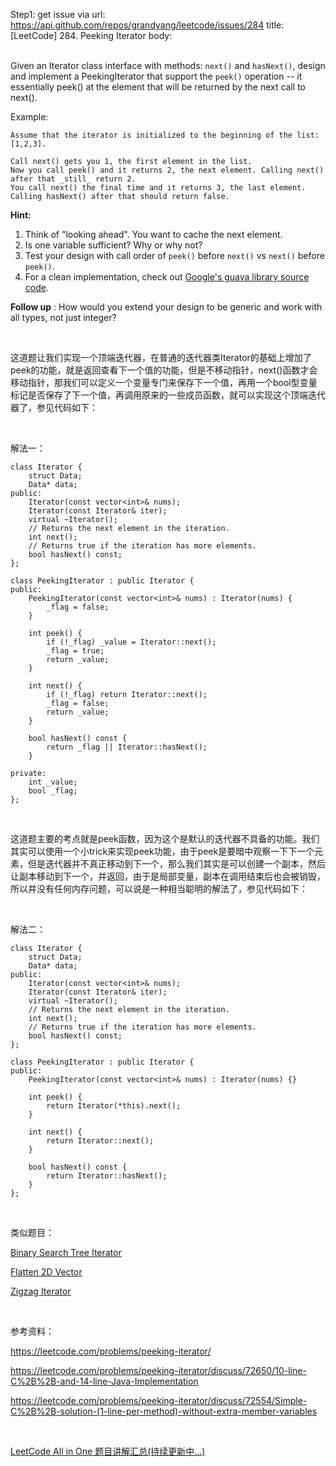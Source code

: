 Step1: get issue via url: https://api.github.com/repos/grandyang/leetcode/issues/284 
 title:[LeetCode] 284. Peeking Iterator 
 body:  
  

Given an Iterator class interface with methods: `next()` and `hasNext()`, design and implement a PeekingIterator that support the `peek()` operation -- it essentially peek() at the element that will be returned by the next call to next().

Example:
    
    
    Assume that the iterator is initialized to the beginning of the list: [1,2,3].
    
    Call next() gets you 1, the first element in the list.
    Now you call peek() and it returns 2, the next element. Calling next() after that _still_ return 2. 
    You call next() the final time and it returns 3, the last element. 
    Calling hasNext() after that should return false.

**Hint:**

  1. Think of "looking ahead". You want to cache the next element.
  2. Is one variable sufficient? Why or why not?
  3. Test your design with call order of `peek()` before `next()` vs `next()` before `peek()`.
  4. For a clean implementation, check out [Google's guava library source code](https://github.com/google/guava/blob/703ef758b8621cfbab16814f01ddcc5324bdea33/guava-gwt/src-super/com/google/common/collect/super/com/google/common/collect/Iterators.java#L1125).



**Follow up** : How would you extend your design to be generic and work with all types, not just integer?

 

这道题让我们实现一个顶端迭代器，在普通的迭代器类Iterator的基础上增加了peek的功能，就是返回查看下一个值的功能，但是不移动指针，next()函数才会移动指针，那我们可以定义一个变量专门来保存下一个值，再用一个bool型变量标记是否保存了下一个值，再调用原来的一些成员函数，就可以实现这个顶端迭代器了，参见代码如下：

 

解法一：
    
    
    class Iterator {
        struct Data;
        Data* data;
    public:
        Iterator(const vector<int>& nums);
        Iterator(const Iterator& iter);
        virtual ~Iterator();
        // Returns the next element in the iteration.
        int next();
        // Returns true if the iteration has more elements.
        bool hasNext() const;
    };
    
    class PeekingIterator : public Iterator {
    public:
        PeekingIterator(const vector<int>& nums) : Iterator(nums) {
            _flag = false;
        }
    
        int peek() {
            if (!_flag) _value = Iterator::next();
            _flag = true;
            return _value;
        }
    
        int next() {
            if (!_flag) return Iterator::next();
            _flag = false;
            return _value;
        }
    
        bool hasNext() const {
            return _flag || Iterator::hasNext();
        }
    
    private:
        int _value;
        bool _flag;
    };

 

这道题主要的考点就是peek函数，因为这个是默认的迭代器不具备的功能。我们其实可以使用一个小trick来实现peek功能，由于peek是要暗中观察一下下一个元素，但是迭代器并不真正移动到下一个，那么我们其实是可以创建一个副本，然后让副本移动到下一个，并返回，由于是局部变量，副本在调用结束后也会被销毁，所以并没有任何内存问题，可以说是一种相当聪明的解法了，参见代码如下：

 

解法二：
    
    
    class Iterator {
        struct Data;
        Data* data;
    public:
        Iterator(const vector<int>& nums);
        Iterator(const Iterator& iter);
        virtual ~Iterator();
        // Returns the next element in the iteration.
        int next();
        // Returns true if the iteration has more elements.
        bool hasNext() const;
    };
    
    class PeekingIterator : public Iterator {
    public:
        PeekingIterator(const vector<int>& nums) : Iterator(nums) {}
    
        int peek() {
            return Iterator(*this).next();
        }
    
        int next() {
            return Iterator::next();
        }
    
        bool hasNext() const {
            return Iterator::hasNext();
        }
    };

 

类似题目：

[Binary Search Tree Iterator](http://www.cnblogs.com/grandyang/p/4231455.html)

[Flatten 2D Vector](http://www.cnblogs.com/grandyang/p/5209621.html)

[Zigzag Iterator](http://www.cnblogs.com/grandyang/p/5212785.html)

 

参考资料：

<https://leetcode.com/problems/peeking-iterator/>

<https://leetcode.com/problems/peeking-iterator/discuss/72650/10-line-C%2B%2B-and-14-line-Java-Implementation>

<https://leetcode.com/problems/peeking-iterator/discuss/72554/Simple-C%2B%2B-solution-(1-line-per-method)-without-extra-member-variables>

 

[LeetCode All in One 题目讲解汇总(持续更新中...)](http://www.cnblogs.com/grandyang/p/4606334.html)
